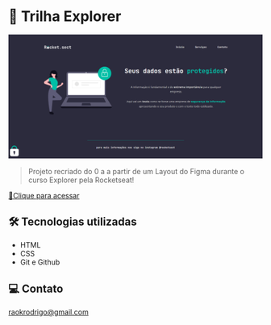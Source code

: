 # 🚀 Trilha Explorer

![preview](./github/preview.png)

> Projeto recriado do 0 a a partir de um Layout do Figma durante o curso Explorer pela Rocketseat!

[🔗Clique para acessar](https://rodkunz.github.io/project03-explorer/)
## 🛠 Tecnologias utilizadas

- HTML
- CSS
- Git e Github

## 💻 Contato

raokrodrigo@gmail.com